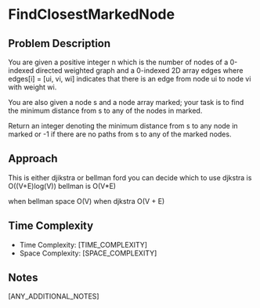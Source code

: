 # FindClosestMarkedNode

## Problem Description
You are given a positive integer n which is the number of nodes of a 0-indexed directed weighted graph and a 0-indexed 2D array edges where edges[i] = [ui, vi, wi] indicates that there is an edge from node ui to node vi with weight wi.

You are also given a node s and a node array marked; your task is to find the minimum distance from s to any of the nodes in marked.

Return an integer denoting the minimum distance from s to any node in marked or -1 if there are no paths from s to any of the marked nodes.

## Approach
This is either djikstra or bellman ford you can decide which to use
djkstra is O((V+E)log(V))
bellman is O(V*E)

when bellman space O(V)
when djkstra O(V + E)

## Time Complexity
- Time Complexity: [TIME_COMPLEXITY]
- Space Complexity: [SPACE_COMPLEXITY]

## Notes
[ANY_ADDITIONAL_NOTES]
